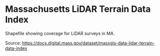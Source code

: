 # Massachusetts LiDAR Terrain Data Index 

Shapefile showing coverage for LiDAR surveys in MA.

Source: https://docs.digital.mass.gov/dataset/massgis-data-lidar-terrain-data-index
